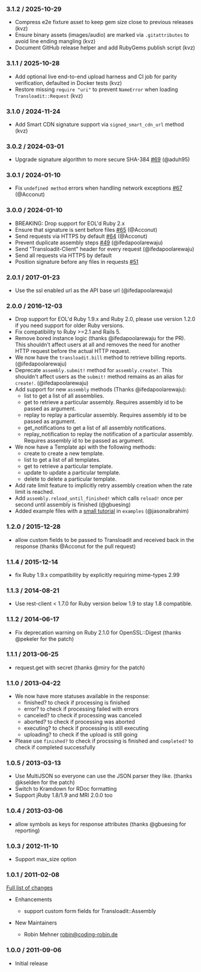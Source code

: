 ### 3.1.2 / 2025-10-29

- Compress e2e fixture asset to keep gem size close to previous releases (kvz)
- Ensure binary assets (images/audio) are marked via `.gitattributes` to avoid line ending mangling (kvz)
- Document GitHub release helper and add RubyGems publish script (kvz)

### 3.1.1 / 2025-10-28

- Add optional live end-to-end upload harness and CI job for parity verification, defaulted in Docker tests (kvz)
- Restore missing `require "uri"` to prevent `NameError` when loading `Transloadit::Request` (kvz)

### 3.1.0 / 2024-11-24

- Add Smart CDN signature support via `signed_smart_cdn_url` method (kvz)

### 3.0.2 / 2024-03-01

- Upgrade signature algorithm to more secure SHA-384 [#69](https://github.com/transloadit/ruby-sdk/pull/69) (@aduh95)

### 3.0.1 / 2024-01-10

- Fix `undefined method` errors when handling network exceptions [#67](https://github.com/transloadit/ruby-sdk/pull/67) (@Acconut)

### 3.0.0 / 2024-01-10

- BREAKING: Drop support for EOL'd Ruby 2.x
- Ensure that signature is sent before files [#65](https://github.com/transloadit/ruby-sdk/pull/65) (@Acconut)
- Send requests via HTTPS by default [#64](https://github.com/transloadit/ruby-sdk/pull/64) (@Acconut)
- Prevent duplicate assembly steps [#49](https://github.com/transloadit/ruby-sdk/issues/27) (@ifedapoolarewaju)
- Send "Transloadit-Client" header for every request (@ifedapoolarewaju)
- Send all requests via HTTPS by default
- Position signature before any files in requests [#51](https://github.com/transloadit/ruby-sdk/issues/51)

### 2.0.1 / 2017-01-23

- Use the ssl enabled url as the API base url (@ifedapoolarewaju)

### 2.0.0 / 2016-12-03

- Drop support for EOL'd Ruby 1.9.x and Ruby 2.0, please use version 1.2.0 if you need support for older
  Ruby versions.
- Fix compatibility to Ruby >=2.1 and Rails 5.
- Remove bored instance logic (thanks @ifedapoolarewaju for the PR). This shouldn't affect users at all and removes
  the need for another HTTP request before the actual HTTP request.
- We now have the `transloadit.bill` method to retrieve billing reports. (@ifedapoolarewaju)
- Deprecate `assembly.submit!` method for `assembly.create!`. This shouldn't affect users as the `submit!` method remains
  as an alias for `create!`. (@ifedapoolarewaju)
- Add support for new `assembly` methods (Thanks @ifedapoolarewaju):
  - list to get a list of all assemblies.
  - get to retrieve a particular assembly. Requires assembly id to be passed as argument.
  - replay to replay a particular assembly. Requires assembly id to be passed as argument.
  - get_notifications to get a list of all assembly notifications.
  - replay_notification to replay the notification of a particular assembly. Requires assembly id to be passed as argument.
- We now have a Template api with the following methods:
  - create to create a new template.
  - list to get a list of all templates.
  - get to retrieve a particular template.
  - update to update a particular template.
  - delete to delete a particular template.
- Add rate limit feature to implicitly retry assembly creation when the rate limit is reached.
- Add `assembly.reload_until_finished!` which calls `reload!` once per second until assembly is finished (@gbuesing)
- Added example files with a [small tutorial](examples/README.md) in `examples` (@jasonaibrahim)

### 1.2.0 / 2015-12-28

- allow custom fields to be passed to Transloadit and received back in the response (thanks @Acconut for the pull request)

### 1.1.4 / 2015-12-14

- fix Ruby 1.9.x compatibility by explicitly requiring mime-types 2.99

### 1.1.3 / 2014-08-21

- Use rest-client < 1.7.0 for Ruby version below 1.9 to stay 1.8 compatible.

### 1.1.2 / 2014-06-17

- Fix deprecation warning on Ruby 2.1.0 for OpenSSL::Digest (thanks @pekeler for the patch)

### 1.1.1 / 2013-06-25

- request.get with secret (thanks @miry for the patch)

### 1.1.0 / 2013-04-22

- We now have more statuses available in the response:
  - finished? to check if processing is finished
  - error? to check if processing failed with errors
  - canceled? to check if processing was canceled
  - aborted? to check if processing was aborted
  - executing? to check if processing is still executing
  - uploading? to check if the upload is still going
- Please use `finished?` to check if procssing is finished and `completed?` to
  check if completed successfully

### 1.0.5 / 2013-03-13

- Use MultiJSON so everyone can use the JSON parser they like. (thanks @kselden for the patch)
- Switch to Kramdown for RDoc formatting
- Support jRuby 1.8/1.9 and MRI 2.0.0 too

### 1.0.4 / 2013-03-06

- allow symbols as keys for response attributes (thanks @gbuesing for reporting)

### 1.0.3 / 2012-11-10

- Support max_size option

### 1.0.1 / 2011-02-08

[Full list of changes](https://github.com/transloadit/ruby-sdk/compare/v1.0.0...v1.0.1)

- Enhancements

  - support custom form fields for Transloadit::Assembly

- New Maintainers
  - Robin Mehner <robin@coding-robin.de>

### 1.0.0 / 2011-09-06

- Initial release
